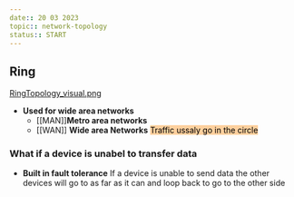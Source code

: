 ```yaml
---
date:: 20 03 2023
topic:: network-topology
status:: START
---
```

## Ring 
[RingTopology_visual.png](/static/RingTopology_visual.png)
* **Used for wide area networks**
	- [[MAN]]**Metro area networks**
	- [[WAN]] **Wide area Networks**
<mark style="background: #FFB86CA6;">Traffic ussaly go in the circle </mark>
### What if a device is unabel to transfer data
- **Built in fault tolerance**
	If a device is unable to send data the other devices will go to as far as it can and loop back to go to the other side
